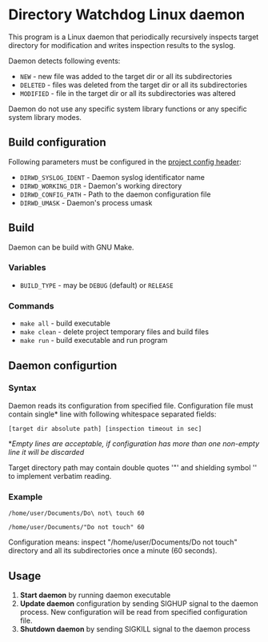 # Directory Watchdog Linux daemon

This program is a Linux daemon that periodically recursively inspects target directory for modification
and writes inspection results to the syslog.

Daemon detects following events:
- `NEW` - new file was added to the target dir or all its subdirectories
- `DELETED` - files was deleted from the target dir or all its subdirectories
- `MODIFIED` - file in the target dir or all its subdirectories was altered

Daemon do not use any specific system library functions or any specific system library modes.

## Build configuration

Following parameters must be configured in the [project config header](src/config.h):

- `DIRWD_SYSLOG_IDENT` - Daemon syslog identificator name
- `DIRWD_WORKING_DIR` - Daemon's working directory
- `DIRWD_CONFIG_PATH` - Path to the daemon configuration file
- `DIRWD_UMASK` - Daemon's process umask

## Build

Daemon can be build with GNU Make.

### Variables

- `BUILD_TYPE` - may be `DEBUG` (default) or `RELEASE`

### Commands

- `make all` - build executable
- `make clean` - delete project temporary files and build files
- `make run` - build executable and run program

## Daemon configurtion

### Syntax

Daemon reads its configuration from specified file. Configuration file must contain single* line with following whitespace separated fields:

```
[target dir absolute path] [inspection timeout in sec]
```
**Empty lines are acceptable, if configuration has more than one non-empty line it will be discarded*

Target directory path may contain double quotes '"' and shielding symbol '\' to implement verbatim reading.

### Example

```
/home/user/Documents/Do\ not\ touch 60
```
```
/home/user/Documents/"Do not touch" 60
```

Configuration means: inspect "/home/user/Documents/Do not touch" directory and all its subdirectories once a minute (60 seconds).

## Usage

1. **Start daemon** by running daemon executable
2. **Update daemon** configuration by sending SIGHUP signal to the daemon process. New configuration will be read from specified configuration file.
3. **Shutdown daemon** by sending SIGKILL signal to the daemon process